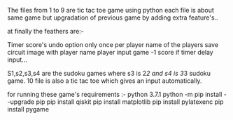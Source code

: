 The files from 1 to 9 are tic tac toe game using python each file is about same game but upgradation of previous game by adding extra feature's..

at finally the feathers are:-

Timer
score's
undo option only once per player
name of the players
save circuit image with player name
player input game
-1 score if timer delay input... 


S1,s2,s3,s4 are the sudoku games where s3 is 2*2 and s4 is 3*3 sudoku game.
10 file is also a tic tac toe which gives an input automatically.

for running these game's requirements :-
python 3.7.1
python -m pip install --upgrade pip
pip install qiskit
pip install matplotlib
pip install pylatexenc
pip install pygame
